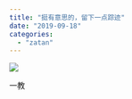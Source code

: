 ```yaml
---
title: "挺有意思的，留下一点踪迹"
date: "2019-09-18"
categories: 
  - "zatan"
---
```


![](images/IMG_20190918_113816-1-1024x766.jpg)

一教
